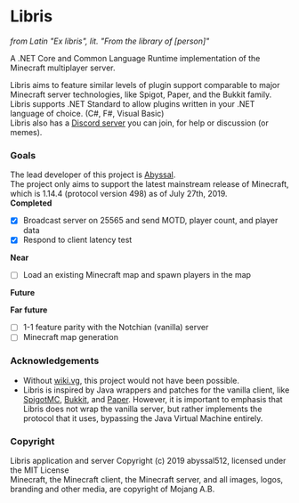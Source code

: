 # Libris
*from Latin "Ex libris", lit. "From the library of [person]"*    
  
A .NET Core and Common Language Runtime implementation of the Minecraft multiplayer server.   
  
Libris aims to feature similar levels of plugin support comparable to major Minecraft server technologies, like Spigot, Paper, and the Bukkit family. Libris supports .NET Standard to allow plugins written in your .NET language of choice. (C#, F#, Visual Basic)  
Libris also has a [Discord server](https://discord.gg/RsRps9M) you can join, for help or discussion (or memes).

### Goals
The lead developer of this project is [Abyssal](http://github.com/abyssal512).  
The project only aims to support the latest mainstream release of Minecraft, which is 1.14.4 (protocol version 498) as of July 27th, 2019.  
**Completed**
- [x] Broadcast server on 25565 and send MOTD, player count, and player data
- [x] Respond to client latency test
  
**Near**
- [ ] Load an existing Minecraft map and spawn players in the map
  
**Future**
  
**Far future**
- [ ] 1-1 feature parity with the Notchian (vanilla) server
- [ ] Minecraft map generation

### Acknowledgements
- Without [wiki.vg](https://wiki.vg/Main_Page), this project would not have been possible.
- Libris is inspired by Java wrappers and patches for the vanilla client, like [SpigotMC](https://www.spigotmc.org/), [Bukkit](https://bukkit.org/), and [Paper](https://papermc.io/). However, it is important to emphasis that Libris does not wrap the vanilla server, but rather implements the protocol that it uses, bypassing the Java Virtual Machine entirely.

### Copyright
Libris application and server Copyright (c) 2019 abyssal512, licensed under the MIT License  
Minecraft, the Minecraft client, the Minecraft server, and all images, logos, branding and other media, are copyright of Mojang A.B.

